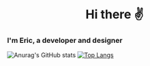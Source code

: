 <div align="center">
  <h1>Hi there ✌️</h1>
</div>

### I'm Eric, a developer and designer

![Anurag's GitHub stats](https://github-readme-stats.vercel.app/api?username=erictakman&show_icons=true&theme=radical)
[![Top Langs](https://github-readme-stats.vercel.app/api/top-langs/?username=erictakman&layout=compact&theme=radical)](https://github.com/anuraghazra/github-readme-stats)
